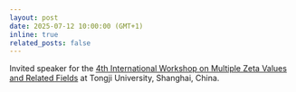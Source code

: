 ```yaml
---
layout: post
date: 2025-07-12 10:00:00 (GMT+1)
inline: true
related_posts: false
---
```


Invited speaker for the [4th International Workshop on Multiple Zeta Values and Related Fields](https://multizetacafe.github.io/shanghai2025) at Tongji University, Shanghai, China.